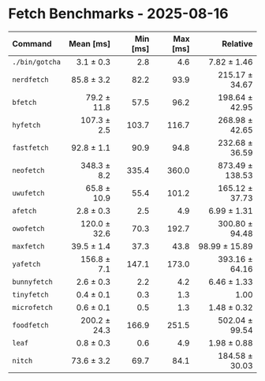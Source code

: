 # Fetch Benchmarks - 2025-08-16

| Command | Mean [ms] | Min [ms] | Max [ms] | Relative |
|:---|---:|---:|---:|---:|
| `./bin/gotcha` | 3.1 ± 0.3 | 2.8 | 4.6 | 7.82 ± 1.46 |
| `nerdfetch` | 85.8 ± 3.2 | 82.2 | 93.9 | 215.17 ± 34.67 |
| `bfetch` | 79.2 ± 11.8 | 57.5 | 96.2 | 198.64 ± 42.95 |
| `hyfetch` | 107.3 ± 2.5 | 103.7 | 116.7 | 268.98 ± 42.65 |
| `fastfetch` | 92.8 ± 1.1 | 90.9 | 94.8 | 232.68 ± 36.59 |
| `neofetch` | 348.3 ± 8.2 | 335.4 | 360.0 | 873.49 ± 138.53 |
| `uwufetch` | 65.8 ± 10.9 | 55.4 | 101.2 | 165.12 ± 37.73 |
| `afetch` | 2.8 ± 0.3 | 2.5 | 4.9 | 6.99 ± 1.31 |
| `owofetch` | 120.0 ± 32.6 | 70.3 | 192.7 | 300.80 ± 94.48 |
| `maxfetch` | 39.5 ± 1.4 | 37.3 | 43.8 | 98.99 ± 15.89 |
| `yafetch` | 156.8 ± 7.1 | 147.1 | 173.0 | 393.16 ± 64.16 |
| `bunnyfetch` | 2.6 ± 0.3 | 2.2 | 4.2 | 6.46 ± 1.33 |
| `tinyfetch` | 0.4 ± 0.1 | 0.3 | 1.3 | 1.00 |
| `microfetch` | 0.6 ± 0.1 | 0.5 | 1.3 | 1.48 ± 0.32 |
| `foodfetch` | 200.2 ± 24.3 | 166.9 | 251.5 | 502.04 ± 99.54 |
| `leaf` | 0.8 ± 0.3 | 0.6 | 4.9 | 1.98 ± 0.88 |
| `nitch` | 73.6 ± 3.2 | 69.7 | 84.1 | 184.58 ± 30.03 |

